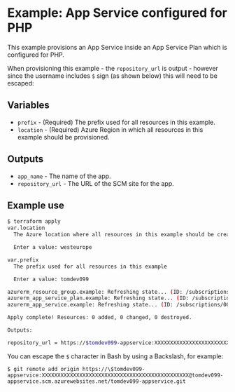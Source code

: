 # Example: App Service configured for PHP

This example provisions an App Service inside an App Service Plan which is configured for PHP.

When provisioning this example - the `repository_url` is output - however since the username includes `$` sign (as shown below) this will need to be escaped:

## Variables

- `prefix` - (Required) The prefix used for all resources in this example.
- `location` - (Required) Azure Region in which all resources in this example should be provisioned.

## Outputs

- `app_name` - The name of the app.
- `repository_url` - The URL of the SCM site for the app.

## Example use

```bash
$ terraform apply
var.location
  The Azure location where all resources in this example should be created

  Enter a value: westeurope

var.prefix
  The prefix used for all resources in this example

  Enter a value: tomdev099

azurerm_resource_group.example: Refreshing state... (ID: /subscriptions/00000000-0000-0000-0000-...000/resourceGroups/tomdev099-resources)
azurerm_app_service_plan.example: Refreshing state... (ID: /subscriptions/00000000-0000-0000-0000-...icrosoft.Web/serverfarms/tomdev099-asp)
azurerm_app_service.example: Refreshing state... (ID: /subscriptions/00000000-0000-0000-0000-...crosoft.Web/sites/tomdev099-appservice)

Apply complete! Resources: 0 added, 0 changed, 0 destroyed.

Outputs:

repository_url = https://$tomdev099-appservice:XXXXXXXXXXXXXXXXXXXXXXXXXXXXXXXXXXXXXXXXXXXXXXX@tomdev099-appservice.scm.azurewebsites.net/tomdev099-appservice.git
```

You can escape the `$` character in Bash by using a Backslash, for example:

```
$ git remote add origin	https://\$tomdev099-appservice:XXXXXXXXXXXXXXXXXXXXXXXXXXXXXXXXXXXXXXXXXXXXXXX@tomdev099-appservice.scm.azurewebsites.net/tomdev099-appservice.git
```
